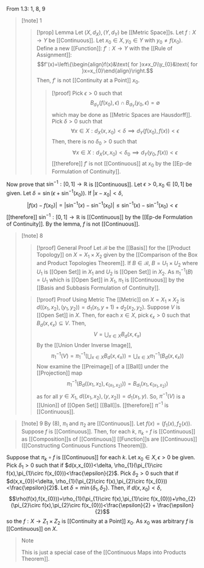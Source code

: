 From 1.3: 1, 8, 9

>[!note] 1
>
>>[!prop] Lemma
Let $(X,d_X),(Y,d_Y)$ be [[Metric Space]]s. Let $f:X \rightarrow Y$ be [[Continuous]]. Let $x_{0}\in X,y_{0}\in Y$ with $y_0\ne f(x_{0})$. Define a new [[Function]]: $f':X \rightarrow Y$ with the [[Rule of Assignment]]: $$f'(x)=\left\{\begin{align}f(x)&\text{ for }x≠x_0\\y_{0}&\text{ for }x=x_{0}\end{align}\right.$$Then, $f'$ is not [[Continuity at a Point]] $x_{0}$.
>>>[!proof]
>>Pick $\epsilon>0$ such that $$B_{d_{Y}}(f(x_{0}),\epsilon)\cap B_{d_{Y}}(y_{0},\epsilon)=\emptyset$$ which may be done as [[Metric Spaces are Hausdorff]]. Pick $\delta>0$ such that $$\forall x\in X:d_{X}(x,x_{0})<\delta\implies d_{Y}(f(x_{0}),f(x))<\epsilon$$ Then, there is no $\delta_{0}>0$ such that $$\forall x\in X:d_{X}(x,x_{0})<\delta_0\implies d_{Y}(y_{0},f(x))<\epsilon$$ [[therefore]] $f'$ is not [[Continuous]] at $x_{0}$ by the [[Ep-de Formulation of Continuity]].
>
Now prove that $\sin^{-1}:[0,1]\rightarrow \mathbb{R}$ is [[Continuous]]. Let $\epsilon>0, x_{0}\in[0,1]$ be given. Let $\delta=\sin\left(\epsilon+\sin^{-1}(x_{0})\right)$. If $|x-x_{0}|<\delta$, $$|f(x)-f(x_{0})|=|\sin^{-1}(x)-\sin^{-1}(x_{0})|≤\sin^{-1}(x)-\sin^{-1}(x_{0})<\epsilon$$ [[therefore]] $\sin^{-1}:[0,1]\rightarrow \mathbb{R}$ is [[Continuous]] by the [[Ep-de Formulation of Continuity]]. By the lemma, $f$ is not [[Continuous]].

>[!note] 8
>>[!proof] General Proof
Let $\mathcal{B}$ be the [[Basis]] for the [[Product Topology]] on $X=X_{1}\times X_{2}$ given by the [[Comparison of the Box and Product Topologies Theorem]]. If $B\in \mathcal{B}$, $B=U_{1}\times U_{2}$ where $U_{1}$ is [[Open Set]] in $X_{1}$ and $U_{2}$ is [[Open Set]] in $X_{2}$. As $\pi_{1}^{-1}(B)=U_{1}$ which is [[Open Set]] in $X_{1}$, $\pi_{1}$ is [[Continuous]] by the [[Basis and Subbasis Formulation of Continuity]].
>
>
>>[!proof] Proof Using Metric
The [[Metric]] on $X=X_{1}\times X_{2}$ is $d((x_{1},x_{2}),(y_{1},y_{2}))=d_{1}(x_{1},y+1 )+d_{2}(x_{2},y_{2})$. Suppose $V$ is [[Open Set]] in $X$. Then, for each $x\in X$, pick $\epsilon_{x}>0$ such that $B_{d}(x,\epsilon_{x})\subseteq V$. Then, $$V=\bigcup_{x\in X}B_{d}(x,\epsilon_{x})$$By the [[Union Under Inverse Image]], $$\pi_{1}^{-1}(V)=\pi_{1}^{-1}\left(\bigcup_{x\in X}B_{d}(x,\epsilon_{x})\right)=\bigcup_{x\in X}\pi_{1}^{-1}(B_{d}(x,\epsilon_{x}))$$Now examine the [[Preimage]] of a [[Ball]] under the [[Projection]] map$$\pi_{1}^{-1}(B_{d}((x_{1},x_{2}),\epsilon_{(x_{1},x_2)}))=B_{d_{1}}(x_{1},\epsilon_{(x_{1},x_{2})})$$as for all $y\in X_{1}$, $d((x_{1},x_{2}), (y,x_{2}))=d_{1}(x_{1},y)$. So, $\pi^{-1}(V)$ is a [[Union]] of [[Open Set]] [[Ball]]s. [[therefore]] $\pi^{-1}$ is [[Continuous]].

>[!note] 9
By (8), $\pi_{1}$ and $\pi_{2}$ are [[Continuous]]. Let $f(x)=(f_{1}(x),f_{2}(x))$. Suppose $f$ is [[Continuous]]. Then, for each $k$, $\pi_{k}\circ f$ is [[Continuous]] as [[Composition]]s of [[Continuous]] [[Function]]s are [[Continuous]] ([[Constructing Continuous Functions Theorem]]).
>
Suppose that $\pi_{k}\circ f$ is [[Continuous]] for each $k$. Let $x_0\in X, \epsilon>0$ be given. Pick $\delta_{1}>0$ such that if $d(x,x_{0})<\delta, \rho_{1}(\pi_{1}\circ f(x),\pi_{1}\circ f(x_{0}))<\frac{\epsilon}{2}$. Pick $\delta_{2}>0$ such that if $d(x,x_{0})<\delta, \rho_{1}(\pi_{2}\circ f(x),\pi_{2}\circ f(x_{0}))<\frac{\epsilon}{2}$. Let $\delta=\min\{\delta_{1},\delta_{2}\}$. Then, if $d(x,x_{0})<\delta$, $$\rho(f(x),f(x_{0}))=\rho_{1}(\pi_{1}\circ f(x),\pi_{1}\circ f(x_{0}))+\rho_{2}(\pi_{2}\circ f(x),\pi_{2}\circ f(x_{0}))<\frac{\epsilon}{2} + \frac{\epsilon}{2}$$so the $f:X \rightarrow Z_{1}\times Z_{2}$ is [[Continuity at a Point]] $x_{0}$. As $x_{0}$ was arbitrary $f$ is [[Continuous]] on $X$.
>
>>[!note]
>This is just a special case of the [[Continuous Maps into Products Theorem]].

